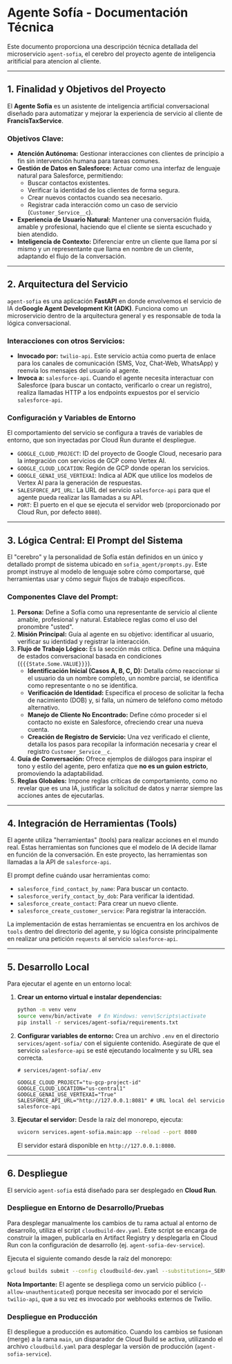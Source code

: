 # Agente Sofía - Documentación Técnica

Este documento proporciona una descripción técnica detallada del microservicio `agent-sofia`, el cerebro del proyecto agente de inteligencia aritificial para atencion al cliente.

---

## 1. Finalidad y Objetivos del Proyecto

El **Agente Sofía** es un asistente de inteligencia artificial conversacional diseñado para automatizar y mejorar la experiencia de servicio al cliente de **FrancisTaxService**.

### Objetivos Clave:

-   **Atención Autónoma:** Gestionar interacciones con clientes de principio a fin sin intervención humana para tareas comunes.
-   **Gestión de Datos en Salesforce:** Actuar como una interfaz de lenguaje natural para Salesforce, permitiendo:
    -   Buscar contactos existentes.
    -   Verificar la identidad de los clientes de forma segura.
    -   Crear nuevos contactos cuando sea necesario.
    -   Registrar cada interacción como un caso de servicio (`Customer_Service__c`).
-   **Experiencia de Usuario Natural:** Mantener una conversación fluida, amable y profesional, haciendo que el cliente se sienta escuchado y bien atendido.
-   **Inteligencia de Contexto:** Diferenciar entre un cliente que llama por sí mismo y un representante que llama en nombre de un cliente, adaptando el flujo de la conversación.

---

## 2. Arquitectura del Servicio

`agent-sofia` es una aplicación **FastAPI** en donde envolvemos el servicio de IA de**Google Agent Development Kit (ADK)**. Funciona como un microservicio dentro de la arquitectura general y es responsable de toda la lógica conversacional.

### Interacciones con otros Servicios:

-   **Invocado por:** `twilio-api`. Este servicio actúa como puerta de enlace para los canales de comunicación (SMS, Voz, Chat-Web, WhatsApp) y reenvía los mensajes del usuario al agente.
-   **Invoca a:** `salesforce-api`. Cuando el agente necesita interactuar con Salesforce (para buscar un contacto, verificarlo o crear un registro), realiza llamadas HTTP a los endpoints expuestos por el servicio `salesforce-api`.

### Configuración y Variables de Entorno

El comportamiento del servicio se configura a través de variables de entorno, que son inyectadas por Cloud Run durante el despliegue.

-   `GOOGLE_CLOUD_PROJECT`: ID del proyecto de Google Cloud, necesario para la integración con servicios de GCP como Vertex AI.
-   `GOOGLE_CLOUD_LOCATION`: Región de GCP donde operan los servicios.
-   `GOOGLE_GENAI_USE_VERTEXAI`: Indica al ADK que utilice los modelos de Vertex AI para la generación de respuestas.
-   `SALESFORCE_API_URL`: La URL del servicio `salesforce-api` para que el agente pueda realizar las llamadas a su API.
-   `PORT`: El puerto en el que se ejecuta el servidor web (proporcionado por Cloud Run, por defecto `8080`).

---

## 3. Lógica Central: El Prompt del Sistema

El "cerebro" y la personalidad de Sofía están definidos en un único y detallado prompt de sistema ubicado en `sofia_agent/prompts.py`. Este prompt instruye al modelo de lenguaje sobre cómo comportarse, qué herramientas usar y cómo seguir flujos de trabajo específicos.

### Componentes Clave del Prompt:

1.  **Persona:** Define a Sofía como una representante de servicio al cliente amable, profesional y natural. Establece reglas como el uso del pronombre "usted".
2.  **Misión Principal:** Guía al agente en su objetivo: identificar al usuario, verificar su identidad y registrar la interacción.
3.  **Flujo de Trabajo Lógico:** Es la sección más crítica. Define una máquina de estados conversacional basada en condiciones (`{{{State.Some.VALUE}}}`).
    -   **Identificación Inicial (Casos A, B, C, D):** Detalla cómo reaccionar si el usuario da un nombre completo, un nombre parcial, se identifica como representante o no se identifica.
    -   **Verificación de Identidad:** Especifica el proceso de solicitar la fecha de nacimiento (DOB) y, si falla, un número de teléfono como método alternativo.
    -   **Manejo de Cliente No Encontrado:** Define cómo proceder si el contacto no existe en Salesforce, ofreciendo crear una nueva cuenta.
    -   **Creación de Registro de Servicio:** Una vez verificado el cliente, detalla los pasos para recopilar la información necesaria y crear el registro `Customer_Service__c`.
4.  **Guía de Conversación:** Ofrece ejemplos de diálogos para inspirar el tono y estilo del agente, pero enfatiza que **no es un guion estricto**, promoviendo la adaptabilidad.
5.  **Reglas Globales:** Impone reglas críticas de comportamiento, como no revelar que es una IA, justificar la solicitud de datos y narrar siempre las acciones antes de ejecutarlas.

---

## 4. Integración de Herramientas (Tools)

El agente utiliza "herramientas" (tools) para realizar acciones en el mundo real. Estas herramientas son funciones que el modelo de IA decide llamar en función de la conversación. En este proyecto, las herramientas son llamadas a la API de `salesforce-api`.

El prompt define cuándo usar herramientas como:
-   `salesforce_find_contact_by_name`: Para buscar un contacto.
-   `salesforce_verify_contact_by_dob`: Para verificar la identidad.
-   `salesforce_create_contact`: Para crear un nuevo cliente.
-   `salesforce_create_customer_service`: Para registrar la interacción.

La implementación de estas herramientas se encuentra en los archivos de `tools` dentro del directorio del agente, y su lógica consiste principalmente en realizar una petición `requests` al servicio `salesforce-api`.

---

## 5. Desarrollo Local

Para ejecutar el agente en un entorno local:

1.  **Crear un entorno virtual e instalar dependencias:**
    ```bash
    python -m venv venv
    source venv/bin/activate  # En Windows: venv\Scripts\activate
    pip install -r services/agent-sofia/requirements.txt
    ```

2.  **Configurar variables de entorno:**
    Crea un archivo `.env` en el directorio `services/agent-sofia/` con el siguiente contenido. Asegúrate de que el servicio `salesforce-api` se esté ejecutando localmente y su URL sea correcta.
    ```env
    # services/agent-sofia/.env

    GOOGLE_CLOUD_PROJECT="tu-gcp-project-id"
    GOOGLE_CLOUD_LOCATION="us-central1"
    GOOGLE_GENAI_USE_VERTEXAI="True"
    SALESFORCE_API_URL="http://127.0.0.1:8081" # URL local del servicio salesforce-api
    ```

3.  **Ejecutar el servidor:**
    Desde la raíz del monorepo, ejecuta:
    ```bash
    uvicorn services.agent-sofia.main:app --reload --port 8080
    ```
    El servidor estará disponible en `http://127.0.0.1:8080`.

---

## 6. Despliegue

El servicio `agent-sofia` está diseñado para ser desplegado en **Cloud Run**.

### Despliegue en Entorno de Desarrollo/Pruebas

Para desplegar manualmente los cambios de tu rama actual al entorno de desarrollo, utiliza el script `cloudbuild-dev.yaml`. Este script se encarga de construir la imagen, publicarla en Artifact Registry y desplegarla en Cloud Run con la configuración de desarrollo (ej. `agent-sofia-dev-service`).

Ejecuta el siguiente comando desde la raíz del monorepo:
```bash
gcloud builds submit --config cloudbuild-dev.yaml --substitutions=_SERVICE_NAME=agent-sofia
```

**Nota Importante:** El agente se despliega como un servicio público (`--allow-unauthenticated`) porque necesita ser invocado por el servicio `twilio-api`, que a su vez es invocado por webhooks externos de Twilio.

### Despliegue en Producción

El despliegue a producción es automático. Cuando los cambios se fusionan (merge) a la rama `main`, un disparador de Cloud Build se activa, utilizando el archivo `cloudbuild.yaml` para desplegar la versión de producción (`agent-sofia-service`).